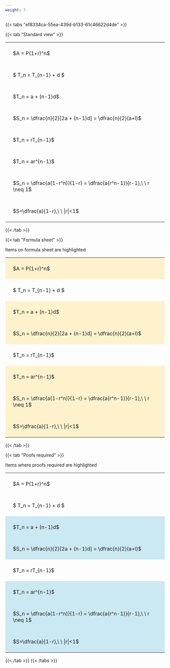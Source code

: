 ```yaml
---
weight: 7
---
```


{{< tabs "ef8334ca-55ea-439d-b133-61c46622d4de" >}}

{{< tab "Standard view" >}}

<style type="text/css">
#T_ced4c th.col_heading {
  text-align: left;
  font-size: 1em;
}
#T_ced4c td {
  text-align: left;
  font-size: 1em;
  padding: 1.5em;
}
</style>
<table id="T_ced4c">
  <thead>
  </thead>
  <tbody>
    <tr>
      <td id="T_ced4c_row0_col0" class="data row0 col0" >$A = P(1+r)^n$</td>
    </tr>
    <tr>
      <td id="T_ced4c_row1_col0" class="data row1 col0" >$ T_n = T_{n-1} + d $</td>
    </tr>
    <tr>
      <td id="T_ced4c_row2_col0" class="data row2 col0" >$T_n = a + (n-1)d$</td>
    </tr>
    <tr>
      <td id="T_ced4c_row3_col0" class="data row3 col0" >$S_n = \dfrac{n}{2}[2a + (n-1)d] = \dfrac{n}{2}(a+l)$</td>
    </tr>
    <tr>
      <td id="T_ced4c_row4_col0" class="data row4 col0" >$T_n = rT_{n-1}$</td>
    </tr>
    <tr>
      <td id="T_ced4c_row5_col0" class="data row5 col0" >$T_n = ar^{n-1}$</td>
    </tr>
    <tr>
      <td id="T_ced4c_row6_col0" class="data row6 col0" >$S_n = \dfrac{a(1-r^n)}{1-r} = \dfrac{a(r^n-1)}{r-1},\ \  r \neq 1$</td>
    </tr>
    <tr>
      <td id="T_ced4c_row7_col0" class="data row7 col0" >$S=\dfrac{a}{1-r},\ \ |r|<1$</td>
    </tr>
  </tbody>
</table>
{{< /tab >}}

{{< tab "Formula sheet" >}}

Items on formula sheet are highlighted 
<br>
<style type="text/css">
#T_ddafb th.col_heading {
  text-align: left;
  font-size: 1em;
}
#T_ddafb td {
  text-align: left;
  font-size: 1em;
  padding: 1.5em;
}
#T_ddafb_row0_col0, #T_ddafb_row2_col0, #T_ddafb_row3_col0, #T_ddafb_row5_col0, #T_ddafb_row6_col0, #T_ddafb_row7_col0 {
  background-color: rgba(255,194,10, 0.2);
}
#T_ddafb_row1_col0, #T_ddafb_row4_col0 {
  background-color: rgba(0,0,0,0);
}
</style>
<table id="T_ddafb">
  <thead>
  </thead>
  <tbody>
    <tr>
      <td id="T_ddafb_row0_col0" class="data row0 col0" >$A = P(1+r)^n$</td>
    </tr>
    <tr>
      <td id="T_ddafb_row1_col0" class="data row1 col0" >$ T_n = T_{n-1} + d $</td>
    </tr>
    <tr>
      <td id="T_ddafb_row2_col0" class="data row2 col0" >$T_n = a + (n-1)d$</td>
    </tr>
    <tr>
      <td id="T_ddafb_row3_col0" class="data row3 col0" >$S_n = \dfrac{n}{2}[2a + (n-1)d] = \dfrac{n}{2}(a+l)$</td>
    </tr>
    <tr>
      <td id="T_ddafb_row4_col0" class="data row4 col0" >$T_n = rT_{n-1}$</td>
    </tr>
    <tr>
      <td id="T_ddafb_row5_col0" class="data row5 col0" >$T_n = ar^{n-1}$</td>
    </tr>
    <tr>
      <td id="T_ddafb_row6_col0" class="data row6 col0" >$S_n = \dfrac{a(1-r^n)}{1-r} = \dfrac{a(r^n-1)}{r-1},\ \  r \neq 1$</td>
    </tr>
    <tr>
      <td id="T_ddafb_row7_col0" class="data row7 col0" >$S=\dfrac{a}{1-r},\ \ |r|<1$</td>
    </tr>
  </tbody>
</table>
{{< /tab >}}

{{< tab "Poofs required" >}}

Items where proofs required are highlighted 
<br>
<style type="text/css">
#T_23eea th.col_heading {
  text-align: left;
  font-size: 1em;
}
#T_23eea td {
  text-align: left;
  font-size: 1em;
  padding: 1.5em;
}
#T_23eea_row0_col0, #T_23eea_row1_col0, #T_23eea_row4_col0 {
  background-color: rgba(0,0,0,0);
}
#T_23eea_row2_col0, #T_23eea_row3_col0, #T_23eea_row5_col0, #T_23eea_row6_col0, #T_23eea_row7_col0 {
  background-color: rgba(0,150,200, 0.2);
}
</style>
<table id="T_23eea">
  <thead>
  </thead>
  <tbody>
    <tr>
      <td id="T_23eea_row0_col0" class="data row0 col0" >$A = P(1+r)^n$</td>
    </tr>
    <tr>
      <td id="T_23eea_row1_col0" class="data row1 col0" >$ T_n = T_{n-1} + d $</td>
    </tr>
    <tr>
      <td id="T_23eea_row2_col0" class="data row2 col0" >$T_n = a + (n-1)d$</td>
    </tr>
    <tr>
      <td id="T_23eea_row3_col0" class="data row3 col0" >$S_n = \dfrac{n}{2}[2a + (n-1)d] = \dfrac{n}{2}(a+l)$</td>
    </tr>
    <tr>
      <td id="T_23eea_row4_col0" class="data row4 col0" >$T_n = rT_{n-1}$</td>
    </tr>
    <tr>
      <td id="T_23eea_row5_col0" class="data row5 col0" >$T_n = ar^{n-1}$</td>
    </tr>
    <tr>
      <td id="T_23eea_row6_col0" class="data row6 col0" >$S_n = \dfrac{a(1-r^n)}{1-r} = \dfrac{a(r^n-1)}{r-1},\ \  r \neq 1$</td>
    </tr>
    <tr>
      <td id="T_23eea_row7_col0" class="data row7 col0" >$S=\dfrac{a}{1-r},\ \ |r|<1$</td>
    </tr>
  </tbody>
</table>
{{< /tab >}}
{{< /tabs >}}